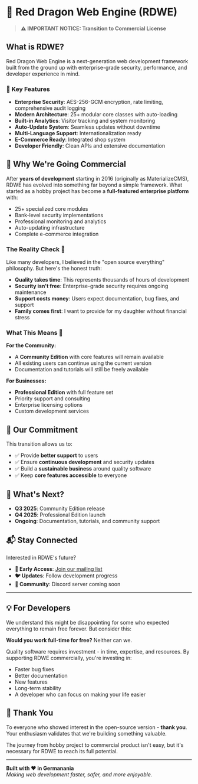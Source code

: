 # 🐉 Red Dragon Web Engine (RDWE)

> **⚠️ IMPORTANT NOTICE: Transition to Commercial License**

## What is RDWE?

Red Dragon Web Engine is a next-generation web development framework built from the ground up with enterprise-grade security, performance, and developer experience in mind.

### 🚀 Key Features
- **Enterprise Security**: AES-256-GCM encryption, rate limiting, comprehensive audit logging
- **Modern Architecture**: 25+ modular core classes with auto-loading
- **Built-in Analytics**: Visitor tracking and system monitoring
- **Auto-Update System**: Seamless updates without downtime
- **Multi-Language Support**: Internationalization ready
- **E-Commerce Ready**: Integrated shop system
- **Developer Friendly**: Clean APIs and extensive documentation

## 📢 Why We're Going Commercial

After **years of development** starting in 2016 (originally as MaterializeCMS), RDWE has evolved into something far beyond a simple framework. What started as a hobby project has become a **full-featured enterprise platform** with:

- 25+ specialized core modules
- Bank-level security implementations
- Professional monitoring and analytics
- Auto-updating infrastructure
- Complete e-commerce integration

### The Reality Check 💭

Like many developers, I believed in the "open source everything" philosophy. But here's the honest truth:

- **Quality takes time**: This represents thousands of hours of development
- **Security isn't free**: Enterprise-grade security requires ongoing maintenance
- **Support costs money**: Users expect documentation, bug fixes, and support
- **Family comes first**: I want to provide for my daughter without financial stress

### What This Means 🎯

**For the Community:**
- A **Community Edition** with core features will remain available
- All existing users can continue using the current version
- Documentation and tutorials will still be freely available

**For Businesses:**
- **Professional Edition** with full feature set
- Priority support and consulting
- Enterprise licensing options
- Custom development services

## 🤝 Our Commitment

This transition allows us to:
- ✅ Provide **better support** to users
- ✅ Ensure **continuous development** and security updates  
- ✅ Build a **sustainable business** around quality software
- ✅ Keep **core features accessible** to everyone

## 🔮 What's Next?

- **Q3 2025**: Community Edition release
- **Q4 2025**: Professional Edition launch
- **Ongoing**: Documentation, tutorials, and community support

## 📬 Stay Connected

Interested in RDWE's future? 

- **📧 Early Access**: [Join our mailing list](mailto:your-email@domain.com)
- **🐦 Updates**: Follow development progress
- **💬 Community**: Discord server coming soon

---

## 💡 For Developers

We understand this might be disappointing for some who expected everything to remain free forever. But consider this:

**Would you work full-time for free?** Neither can we.

Quality software requires investment - in time, expertise, and resources. By supporting RDWE commercially, you're investing in:
- Faster bug fixes
- Better documentation  
- New features
- Long-term stability
- A developer who can focus on making your life easier

## 🙏 Thank You

To everyone who showed interest in the open-source version - **thank you**. Your enthusiasm validates that we're building something valuable.

The journey from hobby project to commercial product isn't easy, but it's necessary for RDWE to reach its full potential.

---

**Built with ❤️ in Germanania**  
*Making web development faster, safer, and more enjoyable.*
